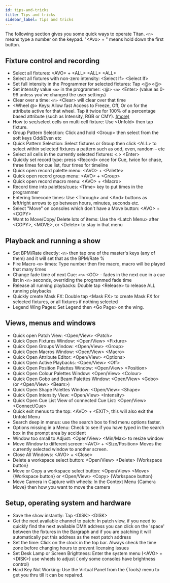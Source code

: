 ```yaml
---
id: tips-and-tricks
title: Tips and tricks
sidebar_label: Tips and tricks
---
```


The following section gives you some quick ways to operate Titan. ``<n>`` means type a number on the keypad. "\<Avo\> + " means hold down the first button.

## Fixture control and recording

-  Select all fixtures: \<AVO\> + \<ALL\> \<ALL\> \<ALL\>
-  Select all fixtures with non-zero intensity: \<Select If\> \<Select If\>
-  Set full intensity in the Programmer for selected fixtures: Tap \<@\>\<@\>
-  Set intensity value ``<n>`` in the programmer: \<@\> ``<n>`` \<Enter\> (value as 0-99 unless you've changed the user settings)
-  Clear over a time: ``<n>`` \<Clear\> will clear over that time
-  \<Wheel @\> Keys: Allow fast Access to Freeze, Off, Or on for the attribute active for that wheel. Tap it twice for 100% of a percentage based attribute (such as Intensity, RGB or CMY). [(more)](../controlling-fixtures/changing-fixture-attributes.md#adjusting-attributes-with-the--buttons)
-  How to see/select cells on multi cell fixture: Use \<Unfold\> then tap fixture.
-  Group Pattern Selection: Click and hold \<Group\> then select from the soft keys Odd/Even etc
-  Quick Pattern Selection: Select fixtures or Group then click \<ALL\> to select within selected fixtures a pattern such as
odd, even, random – etc
-  Select all cells in the currently selected fixtures: \<.\> \<Enter> 
-  Quickly set record type: press \<Record\> once for Cue, twice for chase, three times for cue list, four times for timeline
-  Quick open record palette menu: \<AVO\> + \<Palette\> 
-  Quick open record group menu: \<AVO\> + \<Group\>
-  Quick open record macro menu: \<AVO\> + \<Macro\> 
-  Record time into palettes/cues: \<Time\> key to put times in the programmer
-  Entering timecode times: Use \<Through\> and \<And\> buttons as left/right arrows to go between hours, minutes, seconds etc.
-  Select "Move" on consoles which don't have a Move button: \<AVO\> + \<COPY\>
-  Want to Move/Copy/ Delete lots of items: Use the \<Latch Menu\> after \<COPY\>, \<MOVE\>, or \<Delete\> to stay in that
menu

## Playback and running a show

-  Set BPM/Rate directly: ``<n>`` then tap one of the master's keys (any of them) and it will set that as the BPM/Rate %
-  Fire Macro ``<n>`` times: Type number then fire macro, macro will be played that many times
-  Change fade time of next Cue: ``<n>`` \<GO\> - fades in the next cue in a cue list in ``<n>`` seconds, overriding the programmed
fade time
-  Release all running playbacks: Double tap \<Release\> to release ALL running playbacks
-  Quickly create Mask FX: Double tap \<Mask FX\> to create Mask FX for selected fixtures, or all fixtures if nothing selected
-  Legend Wing Pages: Set Legend then \<Go Page\> on the wing.

## Views, menus and windows

-  Quick open Patch View: \<Open/View\> \<Patch\>
-  Quick Open Fixtures Window: \<Open/View\> \<Fixture\>
-  Quick Open Groups Window: \<Open/View\> \<Group\>
-  Quick Open Macros Window: \<Open/View\> \<Macro\>
-  Quick Open Attribute Editor: \<Open/View\> \<Options\>
-  Quick Open Active Playbacks: \<Open/View\> \<Off\>
-  Quick Open Position Palettes Window: \<Open/View\> \<Position\>
-  Quick Open Colour Palettes Window: \<Open/View\> \<Colour\>
-  Quick Open Gobo and Beam Palettes Window: \<Open/View\> \<Gobo\> (or \<Open/View\> \<Beam\>)
-  Quick Open Shape Palettes Window: \<Open/View\> \<Shape\>
-  Quick Open Intensity View: \<Open/View\> \<Intensity\>
-  Quick Open Cue List View of connected Cue List: \<Open/View\> \<Connect/Cue\>
-  Quick exit menus to the top: \<AVO\> + \<EXIT\>, this will also exit the Unfold Menu
-  Search deep in menus: use the search box to find menu options faster.
-  Options missing in a Menu: Check to see if you have typed in the search box in the prompt area by accident
-  Window too small to Adjust: \<Open/View\> \<Min/Max\> to resize window
-  Move Window to different screen: \<AVO\> + \<Size/Position\> Moves the currently selected window to another screen.
-  Close All Windows: \<AVO\> + \<Close\>
-  Delete a workspace select button: \<Open/View\> \<Delete\> \{Workspace button\}
-  Move or Copy a workspace select button: \<Open/View\> \<Move\> \{Workspace button\} or \<Open/View\> \<Copy\> \{Workspace button\}
-  Move Camera in Capture with wheels: In the Context Menu \{Camera Move\} then how you want to move the camera

## Setup, operating system and hardware

-  Save the show instantly: Tap \<DISK\> \<DISK\>
-  Get the next available channel to patch: In patch view, if you need to quickly find the next available DMX address
you can click on the 'space' between the fixtures in the Bargraph and if you are patching it will automatically put
this address as the next patch address
-  Set the time: Click on the clock in the top bar. Always check the time zone before changing hours to prevent licensing
issues
-  Set Desk Lamp or Screen Brightness: Enter the system menu (\<AVO\> + \<DISK\>) use wheels to adjust ( only some
consoles have brightness control)
-  Hard Key Not Working: Use the Virtual Panel from the {Tools} menu to get you thru till it can be repaired.

